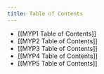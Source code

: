 ```yaml
---
title: Table of Contents
---
```

- [[MYP1 Table of Contents]]
- [[MYP2 Table of Contents]]
- [[MYP3 Table of Contents]]
- [[MYP4 Table of Contents]]
- [[MYP5 Table of Contents]]
